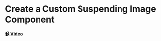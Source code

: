 # Create a Custom Suspending Image Component

**[📹 Video](https://egghead.io/lessons/react-course-intro)**
